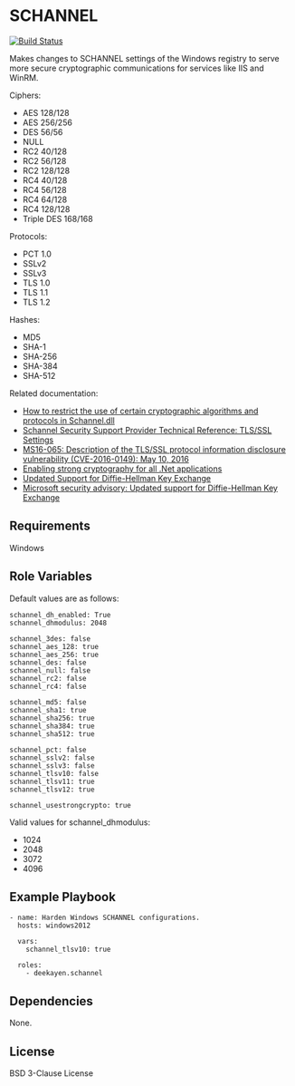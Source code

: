 SCHANNEL
========

[![Build Status](https://travis-ci.org/deekayen/ansible-role-schannel.svg?branch=master)](https://travis-ci.org/deekayen/ansible-role-schannel)

Makes changes to SCHANNEL settings of the Windows
registry to serve more secure cryptographic
communications for services like IIS and WinRM.

Ciphers:

* AES 128/128
* AES 256/256
* DES 56/56
* NULL
* RC2 40/128
* RC2 56/128
* RC2 128/128
* RC4 40/128
* RC4 56/128
* RC4 64/128
* RC4 128/128
* Triple DES 168/168

Protocols:

* PCT 1.0
* SSLv2
* SSLv3
* TLS 1.0
* TLS 1.1
* TLS 1.2

Hashes:

* MD5
* SHA-1
* SHA-256
* SHA-384
* SHA-512

Related documentation:

* [How to restrict the use of certain cryptographic algorithms and protocols in Schannel.dll](https://support.microsoft.com/en-us/help/245030/how-to-restrict-the-use-of-certain-cryptographic-algorithms-and-protocols-in-schannel.dll)
* [Schannel Security Support Provider Technical Reference: TLS/SSL Settings](https://technet.microsoft.com/en-us/library/dn786418.aspx)
* [MS16-065: Description of the TLS/SSL protocol information disclosure vulnerability (CVE-2016-0149): May 10, 2016](https://support.microsoft.com/en-us/help/3155464/ms16-065-description-of-the-tls-ssl-protocol-information-disclosure-vu)
* [Enabling strong cryptography for all .Net applications](https://www.johnlouros.com/blog/enabling-strong-cryptography-for-all-dot-net-applications)
* [Updated Support for Diffie-Hellman Key Exchange](https://docs.microsoft.com/en-us/security-updates/SecurityAdvisories/2016/3174644)
* [Microsoft security advisory: Updated support for Diffie-Hellman Key Exchange](https://support.microsoft.com/en-us/help/3174644/microsoft-security-advisory-updated-support-for-diffie-hellman-key-exc)

Requirements
------------

Windows

Role Variables
--------------

Default values are as follows:

```
schannel_dh_enabled: True
schannel_dhmodulus: 2048

schannel_3des: false
schannel_aes_128: true
schannel_aes_256: true
schannel_des: false
schannel_null: false
schannel_rc2: false
schannel_rc4: false

schannel_md5: false
schannel_sha1: true
schannel_sha256: true
schannel_sha384: true
schannel_sha512: true

schannel_pct: false
schannel_sslv2: false
schannel_sslv3: false
schannel_tlsv10: false
schannel_tlsv11: true
schannel_tlsv12: true

schannel_usestrongcrypto: true
```

Valid values for schannel_dhmodulus:
* 1024
* 2048
* 3072
* 4096

Example Playbook
----------------

    - name: Harden Windows SCHANNEL configurations.
      hosts: windows2012

      vars:
        schannel_tlsv10: true

      roles:
        - deekayen.schannel

Dependencies
------------

None.

License
-------

BSD 3-Clause License
